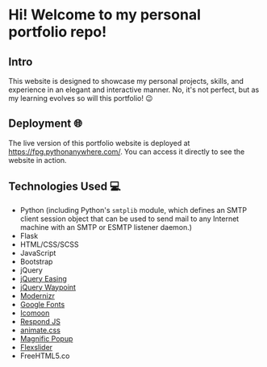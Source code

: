 # Hi! Welcome to my personal portfolio repo!

## Intro
This website is designed to showcase my personal projects, skills, and experience in an elegant and interactive manner. No, it's not perfect, but as my learning evolves so will this portfolio! 😉

## Deployment 🌐
The live version of this portfolio website is deployed at https://fpg.pythonanywhere.com/. You can access it directly to see the website in action. 

## Technologies Used 💻
- Python (including Python's `smtplib` module, which defines an SMTP client session object that can be used to send mail to any Internet machine with an SMTP or ESMTP listener daemon.)
- Flask
- HTML/CSS/SCSS
- JavaScript
- Bootstrap
- jQuery
- [jQuery Easing](http://gsgd.co.uk/sandbox/jquery/easing/)
- [jQuery Waypoint](https://github.com/imakewebthings/waypoints/blog/master/licenses.txt)
- [Modernizr](http://modernizr.com/)
- [Google Fonts](https://www.google.com/fonts/)
- [Icomoon](https://icomoon.io/app/)
- [Respond JS](https://github.com/scottjehl/Respond/blob/master/LICENSE-MIT)
- [animate.css](http://daneden.me/animate)
- [Magnific Popup](http://dimsemenov.com/plugins/magnific-popup/)
- [Flexslider](http://flexslider.woothemes.com/)
- FreeHTML5.co
